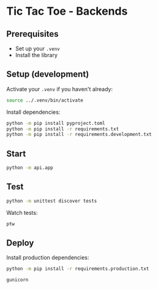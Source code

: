 # Tic Tac Toe - Backends

## Prerequisites

- Set up your `.venv`
- Install the library


## Setup (development)

Activate your `.venv` if you haven't already:

```bash
source ../.venv/bin/activate
```

Install dependencies:

```bash
python -m pip install pyproject.toml
python -m pip install -r requirements.txt
python -m pip install -r requirements.development.txt
```

## Start

```bash
python -m api.app
```

## Test

```bash
python -m unittest discover tests
```

Watch tests:
```bash
ptw
```

## Deploy

Install production dependencies:

```bash
python -m pip install -r requirements.production.txt
```

```bash
gunicorn
```